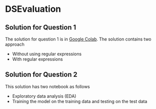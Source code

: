 # DSEvaluation

## Solution for Question 1
The solution for question 1 is in [Google Colab](https://github.com/shambhavimishra/DSEvaluation/blob/main/question1_solution.ipynb). The solution contains two approach
- Without using regular expressions
- With regular expressions


## Solution for Question 2

This solution has two notebook as follows
 - Exploratory data analysis (EDA)
 - Training the model on the training data and testing on the test data
 
